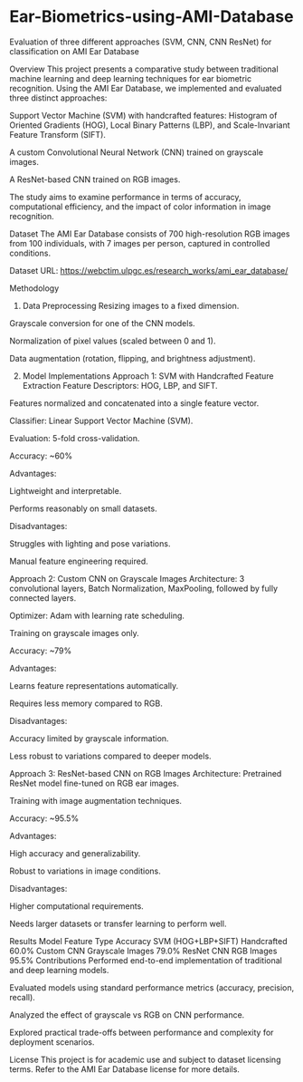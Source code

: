 # Ear-Biometrics-using-AMI-Database
Evaluation of three different approaches (SVM, CNN, CNN ResNet) for classification on AMI Ear Database

Overview
This project presents a comparative study between traditional machine learning and deep learning techniques for ear biometric recognition. Using the AMI Ear Database, we implemented and evaluated three distinct approaches:

Support Vector Machine (SVM) with handcrafted features: Histogram of Oriented Gradients (HOG), Local Binary Patterns (LBP), and Scale-Invariant Feature Transform (SIFT).

A custom Convolutional Neural Network (CNN) trained on grayscale images.

A ResNet-based CNN trained on RGB images.

The study aims to examine performance in terms of accuracy, computational efficiency, and the impact of color information in image recognition.

Dataset
The AMI Ear Database consists of 700 high-resolution RGB images from 100 individuals, with 7 images per person, captured in controlled conditions.

Dataset URL:
https://webctim.ulpgc.es/research_works/ami_ear_database/

Methodology
1. Data Preprocessing
Resizing images to a fixed dimension.

Grayscale conversion for one of the CNN models.

Normalization of pixel values (scaled between 0 and 1).

Data augmentation (rotation, flipping, and brightness adjustment).

2. Model Implementations
Approach 1: SVM with Handcrafted Feature Extraction
Feature Descriptors: HOG, LBP, and SIFT.

Features normalized and concatenated into a single feature vector.

Classifier: Linear Support Vector Machine (SVM).

Evaluation: 5-fold cross-validation.

Accuracy: ~60%

Advantages:

Lightweight and interpretable.

Performs reasonably on small datasets.

Disadvantages:

Struggles with lighting and pose variations.

Manual feature engineering required.

Approach 2: Custom CNN on Grayscale Images
Architecture: 3 convolutional layers, Batch Normalization, MaxPooling, followed by fully connected layers.

Optimizer: Adam with learning rate scheduling.

Training on grayscale images only.

Accuracy: ~79%

Advantages:

Learns feature representations automatically.

Requires less memory compared to RGB.

Disadvantages:

Accuracy limited by grayscale information.

Less robust to variations compared to deeper models.

Approach 3: ResNet-based CNN on RGB Images
Architecture: Pretrained ResNet model fine-tuned on RGB ear images.

Training with image augmentation techniques.

Accuracy: ~95.5%

Advantages:

High accuracy and generalizability.

Robust to variations in image conditions.

Disadvantages:

Higher computational requirements.

Needs larger datasets or transfer learning to perform well.

Results
Model	Feature Type	Accuracy
SVM (HOG+LBP+SIFT)	Handcrafted	60.0%
Custom CNN	Grayscale Images	79.0%
ResNet CNN	RGB Images	95.5%
Contributions
Performed end-to-end implementation of traditional and deep learning models.

Evaluated models using standard performance metrics (accuracy, precision, recall).

Analyzed the effect of grayscale vs RGB on CNN performance.

Explored practical trade-offs between performance and complexity for deployment scenarios.

License
This project is for academic use and subject to dataset licensing terms. Refer to the AMI Ear Database license for more details.
